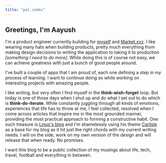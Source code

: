 ```yaml
---
title: "pal.codes"
---
```


## Greetings, I'm Aayush

I'm a product engineer currently building for [myself](https://github.com/palcodes) and [Market.xyz](https://market.xyz). I like wearing many hats when building products, pretty much everything from making design decisions to writing the application to taking it to production *[something I need to do more].* While doing this is of course not easy, we can achieve greatness with just a bunch of good people around.

I've built a couple of apps that I am proud of, each one defining a step in my process of learning. I want to continue doing so while working on interesting projects with amazing people.

I like writing, but very often I find myself in the **think-wish-forget** loop. But today is one of those days when I shut up and do what I set out to do which is **think-do-iterate**. While constantly juggling through all kinds of emotions, experiences that life has to throw at me, I feel collected, resolved when I come across articles that inspire me in the most grounded manner, providing the most practical approach to forming a constructive habit. One such treasure is [Linus's blog](https://thesephist.com) and I'm shamelessly using his theme [Carlisle](https://carlisle.thesephist.vercel.app) as a base for my blog as it hit just the right chords with my current writing needs. I will on the side, work on my own version of the design and will release that when ready. No promises.

I want this blog to be a public collection of my musings about life, tech, travel, football and everything in between.
